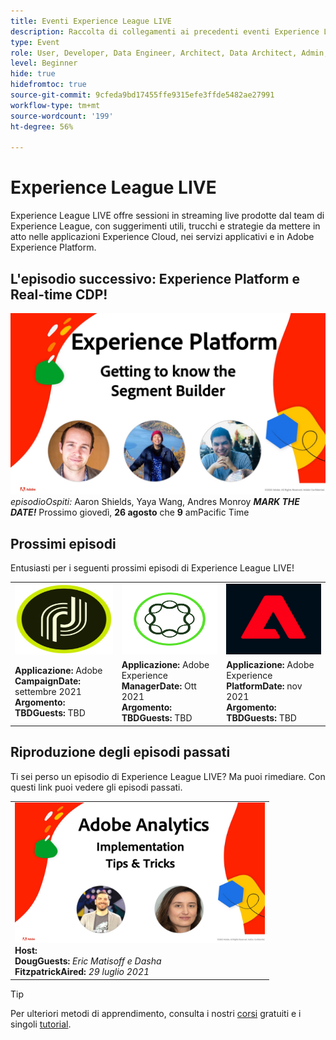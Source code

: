 ```yaml
---
title: Eventi Experience League LIVE
description: Raccolta di collegamenti ai precedenti eventi Experience League LIVE
type: Event
role: User, Developer, Data Engineer, Architect, Data Architect, Admin, Leader
level: Beginner
hide: true
hidefromtoc: true
source-git-commit: 9cfeda9bd17455ffe9315efe3ffde5482ae27991
workflow-type: tm+mt
source-wordcount: '199'
ht-degree: 56%

---
```



# Experience League LIVE

Experience League LIVE offre sessioni in streaming live prodotte dal team di Experience League, con suggerimenti utili, trucchi e strategie da mettere in atto nelle applicazioni Experience Cloud, nei servizi applicativi e in Adobe Experience Platform.

## L&#39;episodio successivo: Experience Platform e Real-time CDP!

![successivo ](assets/exl-live-ep2-after-2.jpg)
*episodioOspiti:* Aaron Shields, Yaya Wang, Andres Monroy 
***MARK THE DATE!*** Prossimo giovedì,  **26 agosto** che  **9** amPacific Time

## Prossimi episodi

Entusiasti per i seguenti prossimi episodi di Experience League LIVE!

<table>
<tr>
  <td>
    <img height="113" width="200" alt="Logo Adobe Campaign" src="assets/AdobeCampaignLogo.jpg" />
  </td>
  <td>
    <strong><img height="113" width="200" alt="Logo di Adobe AEM" src="assets/aem-logo.png" /></strong>
  </td>
  <td>
    <strong><img height="113" width="200" alt="Logo Adobe Campaign" src="assets/platform-logo.jpeg" /></strong>
  </td>
</tr>
<tr>
  <td>
    <strong>Applicazione: </strong> Adobe <br/>
    <strong>CampaignDate:</strong> settembre 2021<br/>
    <strong>Argomento: </strong> <br/>
    <strong>TBDGuests:</strong> TBD
  </td>
  <td>
    <strong>Applicazione: </strong> Adobe Experience <br/>
    <strong>ManagerDate: </strong> Ott 2021<br/>
    <strong>Argomento: </strong> <br/>
    <strong>TBDGuests:</strong> TBD
  </td>
  <td>
    <strong>Applicazione: </strong> Adobe Experience <br/>
    <strong>PlatformDate: </strong> nov 2021<br/>
    <strong>Argomento: </strong> <br/>
    <strong>TBDGuests:</strong> TBD
  </td>
</tr>
</table>

## Riproduzione degli episodi passati

Ti sei perso un episodio di Experience League LIVE? Ma puoi rimediare. Con questi link puoi vedere gli episodi passati.

<table>
<tr>
  <td>
    <a href="https://www.youtube.com/watch?v=lxOvLCzEGBI">
      <img height="225" width="400" alt="Experience League LIVE" src="assets/exl-live-after2.jpg" />
    </a><br/>
    <b>Host: </b> <i></i><br/>
    <b>DougGuests:</b> <i>Eric Matisoff e Dasha </i><br/>
    <b>FitzpatrickAired:</b> <i>29 luglio 2021</i>

</td>

</tr>

</table>

>[!TIP]
>
>Per ulteriori metodi di apprendimento, consulta i nostri [corsi](https://experienceleague.adobe.com/?lang=it#home) gratuiti e i singoli [tutorial](https://experienceleague.adobe.com/docs/home-tutorials.html?lang=it).
